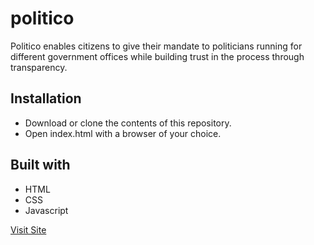 # politico
Politico enables citizens to give their mandate to politicians running for different government offices while building trust in the process through transparency.

## Installation
- Download or clone the contents of this repository.
- Open index.html with a browser of your choice.

## Built with
- HTML
- CSS
- Javascript

[Visit Site](https://luqee.github.io/politico-ui/UI/templates/)
